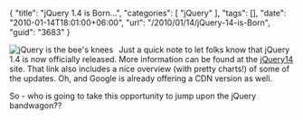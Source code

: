 {
	"title": "jQuery 1.4 is Born...",
	"categories": [
		"jQuery"
	],
	"tags": [],
	"date": "2010-01-14T18:01:00+06:00",
	"url": "/2010/01/14/jQuery-14-is-Born",
	"guid": "3683"
}

<img src="http://static.raymondcamden.com/images/cfjedi/Screen shot 2010-01-14 at 5.38.47 PM.png" title="jQuery is the bee's knees" style="float:left;margin-right: 10px" />Just a quick note to let folks know that jQuery 1.4 is now officially released. More information can be found at the <a href="http://jquery14.com/day-01/jquery-14">jQuery14</a> site. That link also includes a nice overview (with pretty charts!) of some of the updates. Oh, and Google is already offering a CDN version as well. 

So - who is going to take this opportunity to jump upon the jQuery bandwagon??

<br clear="all" />